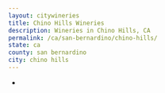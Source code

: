 ```yaml
---
layout: citywineries
title: Chino Hills Wineries
description: Wineries in Chino Hills, CA
permalink: /ca/san-bernardino/chino-hills/
state: ca
county: san bernardino
city: chino hills
---
```

-
